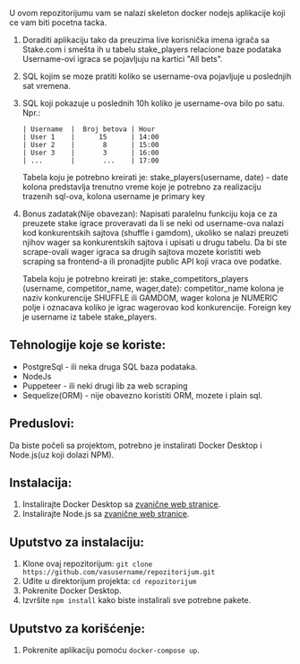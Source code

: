 
U ovom repozitorijumu vam se nalazi skeleton docker nodejs aplikacije koji ce vam biti pocetna tacka.

1.  Doraditi aplikaciju tako da preuzima live korisnička imena igrača sa Stake.com i smešta ih u tabelu stake_players relacione baze podataka
    Username-ovi igraca se pojavljuju na kartici "All bets".
2.  SQL kojim se moze pratiti koliko se username-ova pojavljuje u poslednjih sat vremena.
3.  SQL koji pokazuje u poslednih 10h koliko je username-ova bilo po satu.
    Npr.:
    
        | Username  |  Broj betova | Hour
        | User 1    |      15      | 14:00
        | User 2    |       8      | 15:00
        | User 3    |       3      | 16:00
        | ...       |       ...    | 17:00
    
    Tabela koju je potrebno kreirati je: 
    stake_players(username, date) - date kolona predstavlja trenutno vreme koje je potrebno za realizaciju trazenih sql-ova, kolona username je primary key
5. Bonus zadatak(Nije obavezan):
    Napisati paralelnu funkciju koja ce za preuzete stake igrace proveravati da li se neki od username-ova nalazi kod konkurentskih sajtova (shuffle i gamdom), ukoliko se nalazi preuzeti njihov wager sa konkurentskih sajtova i upisati u drugu tabelu.
    Da bi ste scrape-ovali wager igraca sa drugih sajtova mozete koristiti web scraping sa frontend-a ili pronadjite public API koji vraca ove podatke. 
    
    Tabela koju je potrebno kreirati je:
    stake_competitors_players (username, competitor_name, wager,date): competitor_name kolona je naziv konkurencije  SHUFFLE ili GAMDOM, wager kolona je NUMERIC polje i oznacava koliko je igrac wagerovao kod konkurencije. Foreign key je username iz tabele stake_players.


## Tehnologije koje se koriste:

- PostgreSql - ili neka druga SQL baza podataka.
- NodeJs
- Puppeteer - ili neki drugi lib za web scraping
- Sequelize(ORM) - nije obavezno koristiti ORM, mozete i plain sql.

## Preduslovi:

Da biste počeli sa projektom, potrebno je instalirati Docker Desktop i Node.js(uz koji dolazi NPM).

## Instalacija:

1. Instalirajte Docker Desktop sa [zvanične web stranice](https://www.docker.com/products/docker-desktop).
2. Instalirajte Node.js sa [zvanične web stranice](https://nodejs.org/).

## Uputstvo za instalaciju:

1. Klone ovaj repozitorijum: `git clone https://github.com/vasusername/repozitorijum.git`
2. Uđite u direktorijum projekta: `cd repozitorijum`
3. Pokrenite Docker Desktop.
4. Izvršite `npm install` kako biste instalirali sve potrebne pakete.

## Uputstvo za korišćenje:

1. Pokrenite aplikaciju pomoću `docker-compose up`.

